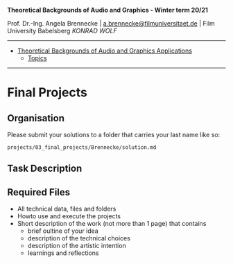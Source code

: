 <!-- ---  
title: Theoretical Backgrounds of Audio and Graphics
author: Angela Brennecke
affiliation: Film University Babelsberg KONRAD WOLF
date: Winter term 20/21
---   -->
**Theoretical Backgrounds of Audio and Graphics - Winter term 20/21**

Prof. Dr.-Ing. Angela Brennecke | a.brennecke@filmuniversitaet.de | Film University Babelsberg *KONRAD WOLF*

---

- [Theoretical Backgrounds of Audio and Graphics Applications](#theoretical-backgrounds-of-audio-and-graphics-applications)
  - [Topics](#topics)

---

# Final Projects

## Organisation

Please submit your solutions to a folder that carries your last name like so:

```
projects/03_final_projects/Brennecke/solution.md
```

## Task Description

## Required Files

- All technical data, files and folders
- Howto use and execute the projects
- Short description of the work (not more than 1 page) that contains
  - brief oultine of your idea
  - description of the technical choices
  - description of the artistic intention
  - learnings and reflections
